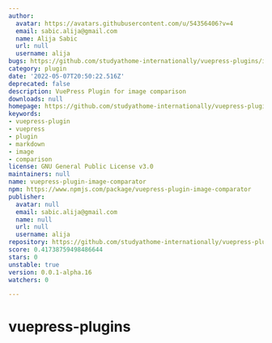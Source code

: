 ```yaml
---
author:
  avatar: https://avatars.githubusercontent.com/u/54356406?v=4
  email: sabic.alija@gmail.com
  name: Alija Sabic
  url: null
  username: alija
bugs: https://github.com/studyathome-internationally/vuepress-plugins/issues
category: plugin
date: '2022-05-07T20:50:22.516Z'
deprecated: false
description: VuePress Plugin for image comparison
downloads: null
homepage: https://github.com/studyathome-internationally/vuepress-plugins#readme
keywords:
- vuepress-plugin
- vuepress
- plugin
- markdown
- image
- comparison
license: GNU General Public License v3.0
maintainers: null
name: vuepress-plugin-image-comparator
npm: https://www.npmjs.com/package/vuepress-plugin-image-comparator
publisher:
  avatar: null
  email: sabic.alija@gmail.com
  name: null
  url: null
  username: alija
repository: https://github.com/studyathome-internationally/vuepress-plugins
score: 0.41738759498486644
stars: 0
unstable: true
version: 0.0.1-alpha.16
watchers: 0

---
```


# vuepress-plugins